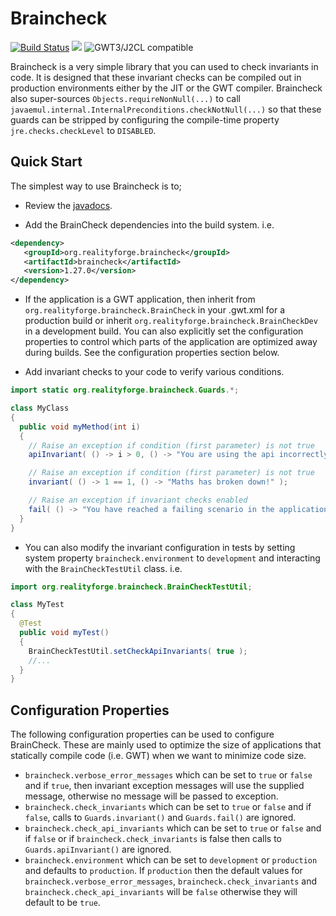 # Braincheck

[![Build Status](https://secure.travis-ci.org/realityforge/braincheck.svg?branch=master)](http://travis-ci.org/realityforge/braincheck)
[<img src="https://img.shields.io/maven-central/v/org.realityforge.braincheck/braincheck.svg?label=latest%20release"/>](http://search.maven.org/#search%7Cga%7C1%7Cg%3A%22org.realityforge.braincheck%22%20a%3A%22braincheck%22)
![GWT3/J2CL compatible](https://img.shields.io/badge/GWT3/J2CL-compatible-brightgreen.svg)

Braincheck is a very simple library that you can used to check invariants in code. It is designed that these invariant
checks can be compiled out in production environments either by the JIT or the GWT compiler. Braincheck also super-sources
`Objects.requireNonNull(...)` to call `javaemul.internal.InternalPreconditions.checkNotNull(...)` so that these guards
can be stripped by configuring the compile-time property `jre.checks.checkLevel` to `DISABLED`.

## Quick Start

The simplest way to use Braincheck is to;

* Review the [javadocs](http://realityforge.org/braincheck/).

* Add the BrainCheck dependencies into the build system. i.e.

```xml
<dependency>
   <groupId>org.realityforge.braincheck</groupId>
   <artifactId>braincheck</artifactId>
   <version>1.27.0</version>
</dependency>
```

* If the application is a GWT application, then inherit from `org.realityforge.braincheck.BrainCheck`
  in your .gwt.xml for a production build or inherit `org.realityforge.braincheck.BrainCheckDev` in a
  development build. You can also explicitly set the configuration properties to control which parts
  of the application are optimized away during builds. See the configuration properties section below.

* Add invariant checks to your code to verify various conditions.

```java
import static org.realityforge.braincheck.Guards.*;

class MyClass
{
  public void myMethod(int i)
  {
    // Raise an exception if condition (first parameter) is not true
    apiInvariant( () -> i > 0, () -> "You are using the api incorrectly!" );

    // Raise an exception if condition (first parameter) is not true
    invariant( () -> 1 == 1, () -> "Maths has broken down!" );

    // Raise an exception if invariant checks enabled
    fail( () -> "You have reached a failing scenario in the application" );
  }
}

```

* You can also modify the invariant configuration in tests by setting system property
  `braincheck.environment` to `development` and interacting with the `BrainCheckTestUtil`
  class. i.e.

```java
import org.realityforge.braincheck.BrainCheckTestUtil;

class MyTest
{
  @Test
  public void myTest()
  {
    BrainCheckTestUtil.setCheckApiInvariants( true );
    //...
  }
}

```

## Configuration Properties

The following configuration properties can be used to configure BrainCheck. These are mainly used to optimize
the size of applications that statically compile code (i.e. GWT) when we want to minimize code size.

* `braincheck.verbose_error_messages` which can be set to `true` or `false` and if `true`, then invariant exception
  messages will use the supplied message, otherwise no message will be passed to exception.
* `braincheck.check_invariants` which can be set to `true` or `false` and if `false`, calls to `Guards.invariant()`
  and `Guards.fail()` are ignored.
* `braincheck.check_api_invariants` which can be set to `true` or `false` and if `false` or if
  `braincheck.check_invariants` is false then calls to `Guards.apiInvariant()` are ignored.
* `braincheck.environment` which can be set to `development` or `production` and defaults to `production`. If
  `production` then the default values for `braincheck.verbose_error_messages`, `braincheck.check_invariants`
  and `braincheck.check_api_invariants` will be `false` otherwise they will default to be `true`.
